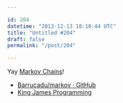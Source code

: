 ```yaml
---

id: 204
datetime: "2013-12-13 18:10:44 UTC"
title: "Untitled #204"
draft: false
permalink: "/post/204"

---
```


Yay [Markov Chains](https://en.wikipedia.org/wiki/Markov_chain)! 

 
 * [Barrucadu/markov · GitHub](https://github.com/Barrucadu/markov)
 * [King James Programming](http://kingjamesprogramming.tumblr.com/)




